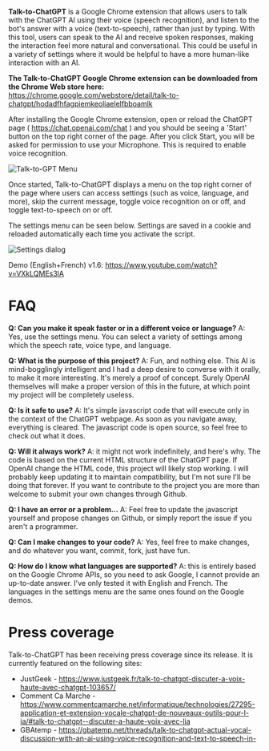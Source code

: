 **Talk-to-ChatGPT** is a Google Chrome extension that allows users to talk with the ChatGPT AI using their voice (speech recognition), and listen to the bot's answer with a voice (text-to-speech), rather than just by typing. With this tool, users can speak to the AI and receive spoken responses, making the interaction feel more natural and conversational. This could be useful in a variety of settings where it would be helpful to have a more human-like interaction with an AI.

**The Talk-to-ChatGPT Google Chrome extension can be downloaded from the Chrome Web store here:** https://chrome.google.com/webstore/detail/talk-to-chatgpt/hodadfhfagpiemkeoliaelelfbboamlk

After installing the Google Chrome extension, open or reload the ChatGPT page ( https://chat.openai.com/chat ) and you should be seeing a 'Start' button on the top right corner of the page. After you click Start, you will be asked for permission to use your Microphone. This is required to enable voice recognition.

![Talk-to-GPT Menu](/images/menu.png?raw=true "Talk-to-GPT Menu")

Once started, Talk-to-ChatGPT displays a menu on the top right corner of the page where users can access settings (such as voice, language, and more), skip the current message, toggle voice recognition on or off, and toggle text-to-speech on or off.

The settings menu can be seen below. Settings are saved in a cookie and reloaded automatically each time you activate the script.

![Settings dialog](/images/settings.png?raw=true "Settings dialog")

Demo (English+French) v1.6: https://www.youtube.com/watch?v=VXkLQMEs3lA

# FAQ

**Q: Can you make it speak faster or in a different voice or language?** A: Yes, use the settings menu. You can select a variety of settings among which the speech rate, voice type, and language.

**Q: What is the purpose of this project?**
A: Fun, and nothing else. This AI is mind-bogglingly intelligent and I had a deep desire to converse with it orally, to make it more interesting. It's merely a proof of concept. Surely OpenAI themselves will make a proper version of this in the future, at which point my project will be completely useless.

**Q: Is it safe to use?**
A: It's simple javascript code that will execute only in the context of the ChatGPT webpage. As soon as you navigate away, everything is cleared. The javascript code is open source, so feel free to check out what it does.

**Q: Will it always work?**
A: it might not work indefinitely, and here's why. The code is based on the current HTML structure of the ChatGPT page. If OpenAI change the HTML code, this project will likely stop working. I will probably keep updating it to maintain compatibility, but I'm not sure I'll be doing that forever. If you want to contribute to the project you are more than welcome to submit your own changes through Github.

**Q: I have an error or a problem...**
A: Feel free to update the javascript yourself and propose changes on Github, or simply report the issue if you aren't a programmer.

**Q: Can I make changes to your code?**
A: Yes, feel free to make changes, and do whatever you want, commit, fork, just have fun.

**Q: How do I know what languages are supported?**
A: this is entirely based on the Google Chrome APIs, so you need to ask Google, I cannot provide an up-to-date answer. I've only tested it with English and French. The languages in the settings menu are the same ones found on the Google demos.

# Press coverage

Talk-to-ChatGPT has been receiving press coverage since its release. It is currently featured on the following sites:

* JustGeek - https://www.justgeek.fr/talk-to-chatgpt-discuter-a-voix-haute-avec-chatgpt-103657/
* Comment Ca Marche - https://www.commentcamarche.net/informatique/technologies/27295-application-et-extension-vocale-chatgpt-de-nouveaux-outils-pour-l-ia/#talk-to-chatgpt--discuter-a-haute-voix-avec-lia
* GBAtemp - https://gbatemp.net/threads/talk-to-chatgpt-actual-vocal-discussion-with-an-ai-using-voice-recognition-and-text-to-speech-in-
